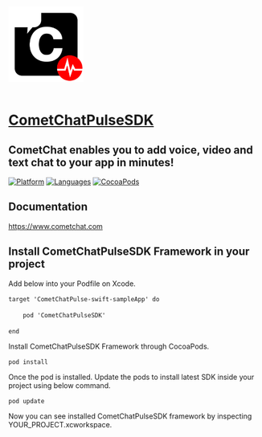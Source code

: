 <div style="width:100%">
	<div style="width:50%; display:inline-block">
		<img src="https://github.com/CometChat-Pulse/javascript-chat-sdk/blob/master/CometChat%20Pulse%20Logo.png" width="150" height="150" alt="CometChat Pulse">		
	</div>
</br>
</br>

# [CometChatPulseSDK](https://www.cometchat.com) <br> 
## CometChat enables you to add voice, video and text chat to your  app in minutes! 

[![Platform](https://img.shields.io/badge/platform-iOS-orange.svg)](https://cocoapods.org/pods/CometChatPulseSDK)
[![Languages](https://img.shields.io/badge/language-Objective--C%20%7C%20Swift-orange.svg)](https://github.com/CometChat-Pulse/ios-chat-sdk)
[![CocoaPods](https://img.shields.io/badge/pod-v0.0.4-green.svg)](https://cocoapods.org/pods/CometChatPulseSDK)

## Documentation
https://www.cometchat.com

## Install CometChatPulseSDK Framework in  your project

Add below into your Podfile on Xcode.

```
target 'CometChatPulse-swift-sampleApp' do
  
	pod 'CometChatPulseSDK'

end
```

Install CometChatPulseSDK Framework through CocoaPods.

```
pod install
```
Once the pod is installed. Update the pods to install latest SDK inside your project using below command. 

```
pod update
```
   
Now you can see installed CometChatPulseSDK framework by inspecting YOUR_PROJECT.xcworkspace.
